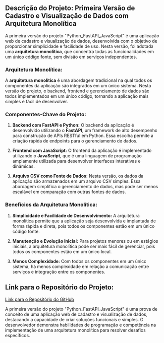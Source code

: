 ## Descrição do Projeto: Primeira Versão de Cadastro e Visualização de Dados com Arquitetura Monolítica

A primeira versão do projeto "Python_FastAPI_JavaScript" é uma aplicação web de cadastro e visualização de dados, desenvolvida com o objetivo de proporcionar simplicidade e facilidade de uso. Nesta versão, foi adotada uma **arquitetura monolítica**, que concentra todas as funcionalidades em um único código fonte, sem divisão em serviços independentes.

### Arquitetura Monolítica:

A **arquitetura monolítica** é uma abordagem tradicional na qual todos os componentes da aplicação são integrados em um único sistema. Nesta versão do projeto, o backend, frontend e gerenciamento de dados são todos implementados em um único código, tornando a aplicação mais simples e fácil de desenvolver.

### Componentes-Chave do Projeto:

1. **Backend com FastAPI e Python:** O backend da aplicação é desenvolvido utilizando o **FastAPI**, um framework de alto desempenho para construção de APIs RESTful em Python. Essa escolha permite a criação rápida de endpoints para o gerenciamento de dados.

2. **Frontend com JavaScript:** O frontend da aplicação é implementado utilizando o **JavaScript**, que é uma linguagem de programação amplamente utilizada para desenvolver interfaces interativas e dinâmicas.

3. **Arquivo CSV como Fonte de Dados:** Nesta versão, os dados da aplicação são armazenados em um arquivo CSV simples. Essa abordagem simplifica o gerenciamento de dados, mas pode ser menos escalável em comparação com outras fontes de dados.

### Benefícios da Arquitetura Monolítica:

1. **Simplicidade e Facilidade de Desenvolvimento:** A arquitetura monolítica permite que a aplicação seja desenvolvida e implantada de forma rápida e direta, pois todos os componentes estão em um único código fonte.

2. **Manutenção e Evolução Inicial:** Para projetos menores ou em estágios iniciais, a arquitetura monolítica pode ser mais fácil de gerenciar, pois todos os componentes estão em um único local.

3. **Menos Complexidade:** Com todos os componentes em um único sistema, há menos complexidade em relação a comunicação entre serviços e integração entre os componentes.

## Link para o Repositório do Projeto:

[Link para o Repositório do GitHub](https://github.com/marcosandradetf/Python_FastAPI_JavaScript)

A primeira versão do projeto "Python_FastAPI_JavaScript" é uma prova de conceito de uma aplicação web de cadastro e visualização de dados, destacando a capacidade de criar soluções funcionais e simples. O desenvolvedor demonstra habilidades de programação e competência na implementação de uma arquitetura monolítica para resolver desafios específicos.
